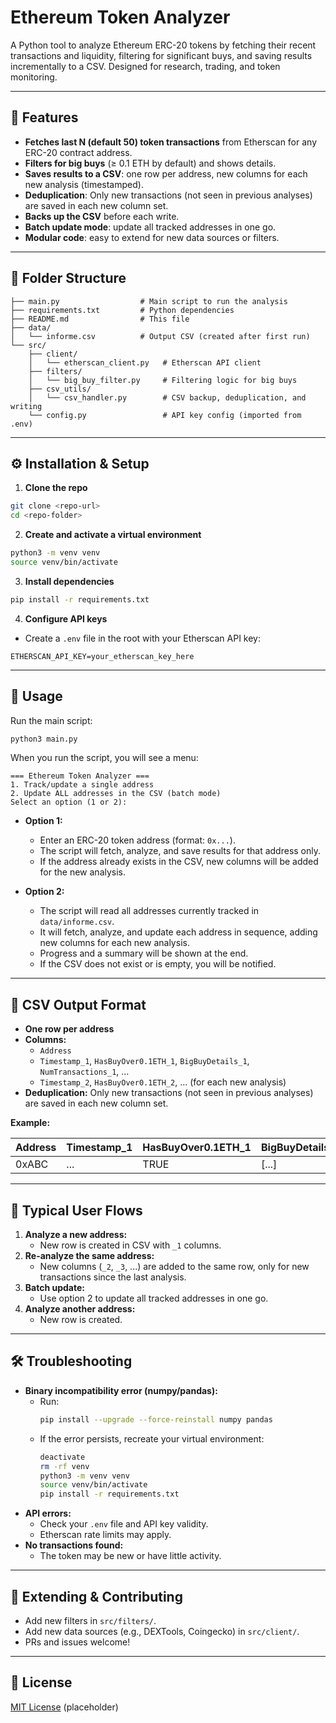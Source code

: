 # Ethereum Token Analyzer

A Python tool to analyze Ethereum ERC-20 tokens by fetching their recent transactions and liquidity, filtering for significant buys, and saving results incrementally to a CSV. Designed for research, trading, and token monitoring.

---

## 🚀 Features

- **Fetches last N (default 50) token transactions** from Etherscan for any ERC-20 contract address.
- **Filters for big buys** (≥ 0.1 ETH by default) and shows details.
- **Saves results to a CSV**: one row per address, new columns for each new analysis (timestamped).
- **Deduplication**: Only new transactions (not seen in previous analyses) are saved in each new column set.
- **Backs up the CSV** before each write.
- **Batch update mode**: update all tracked addresses in one go.
- **Modular code**: easy to extend for new data sources or filters.

---

## 📁 Folder Structure

```
├── main.py                  # Main script to run the analysis
├── requirements.txt         # Python dependencies
├── README.md                # This file
├── data/
│   └── informe.csv          # Output CSV (created after first run)
└── src/
    ├── client/
    │   └── etherscan_client.py   # Etherscan API client
    ├── filters/
    │   └── big_buy_filter.py     # Filtering logic for big buys
    ├── csv_utils/
    │   └── csv_handler.py        # CSV backup, deduplication, and writing
    └── config.py                 # API key config (imported from .env)
```

---

## ⚙️ Installation & Setup

1. **Clone the repo**

```bash
git clone <repo-url>
cd <repo-folder>
```

2. **Create and activate a virtual environment**

```bash
python3 -m venv venv
source venv/bin/activate
```

3. **Install dependencies**

```bash
pip install -r requirements.txt
```

4. **Configure API keys**

- Create a `.env` file in the root with your Etherscan API key:

```
ETHERSCAN_API_KEY=your_etherscan_key_here
```

---

## 🏃 Usage

Run the main script:

```bash
python3 main.py
```

When you run the script, you will see a menu:

```
=== Ethereum Token Analyzer ===
1. Track/update a single address
2. Update ALL addresses in the CSV (batch mode)
Select an option (1 or 2):
```

- **Option 1:**
  - Enter an ERC-20 token address (format: `0x...`).
  - The script will fetch, analyze, and save results for that address only.
  - If the address already exists in the CSV, new columns will be added for the new analysis.

- **Option 2:**
  - The script will read all addresses currently tracked in `data/informe.csv`.
  - It will fetch, analyze, and update each address in sequence, adding new columns for each new analysis.
  - Progress and a summary will be shown at the end.
  - If the CSV does not exist or is empty, you will be notified.

---

## 📝 CSV Output Format

- **One row per address**
- **Columns:**
    - `Address`
    - `Timestamp_1`, `HasBuyOver0.1ETH_1`, `BigBuyDetails_1`, `NumTransactions_1`, ...
    - `Timestamp_2`, `HasBuyOver0.1ETH_2`, ... (for each new analysis)
- **Deduplication:** Only new transactions (not seen in previous analyses) are saved in each new column set.

**Example:**

| Address | Timestamp_1 | HasBuyOver0.1ETH_1 | BigBuyDetails_1 | NumTransactions_1 | Timestamp_2 | HasBuyOver0.1ETH_2 | BigBuyDetails_2 | NumTransactions_2 |
|---------|-------------|--------------------|-----------------|-------------------|-------------|--------------------|-----------------|-------------------|
| 0xABC   | ...         | TRUE               | [...]           | 50                | ...         | FALSE              | []              | 3                 |

---

## 🔄 Typical User Flows

1. **Analyze a new address:**
    - New row is created in CSV with `_1` columns.
2. **Re-analyze the same address:**
    - New columns (`_2`, `_3`, ...) are added to the same row, only for new transactions since the last analysis.
3. **Batch update:**
    - Use option 2 to update all tracked addresses in one go.
4. **Analyze another address:**
    - New row is created.

---

## 🛠️ Troubleshooting

- **Binary incompatibility error (numpy/pandas):**
    - Run:
      ```bash
      pip install --upgrade --force-reinstall numpy pandas
      ```
    - If the error persists, recreate your virtual environment:
      ```bash
      deactivate
      rm -rf venv
      python3 -m venv venv
      source venv/bin/activate
      pip install -r requirements.txt
      ```
- **API errors:**
    - Check your `.env` file and API key validity.
    - Etherscan rate limits may apply.
- **No transactions found:**
    - The token may be new or have little activity.

---

## 🧩 Extending & Contributing

- Add new filters in `src/filters/`.
- Add new data sources (e.g., DEXTools, Coingecko) in `src/client/`.
- PRs and issues welcome!

---

## 📄 License

[MIT License](LICENSE) (placeholder) 